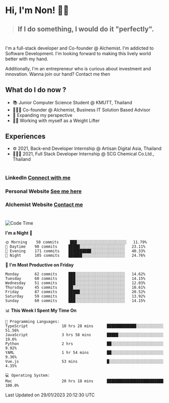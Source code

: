 # Hi, I'm Non! 🖐🏻

> ## If I do something, I would do it "perfectly".

#

I'm a full-stack developer and Co-founder @ Alchemist. I'm addicted to Software Development. I'm looking forward to making this lively world better with my hand.

Additionally, I'm an entrepreneur who is curious about investment and innovation. Wanna join our hand? Contact me then

## What do I do now ?

- 📚 Junior Computer Science Student @ KMUTT, Thailand
- 🧑🏻‍💻 Co-founder @ Alchemist, Business IT Solution Based Advisor
- 🌈 Expanding my perspective
- 🏋🏻 Working with myself as a Weight Lifter

## Experiences

- ⚙️ 2021, Back-end Developer Internship @ Artisan Digital Asia, Thailand
- 🧑🏻‍💻 2021, Full Stack Developer Internship @ SCG Chemical Co.Ltd., Thailand

#

### LinkedIn [Connect with me](https://www.linkedin.com/in/non-nontra/)

### Personal Website [See me here](https://nonnontra.com/)

### Alchemist Website [Contact me](https://alchemist-softwarehouse.co/)

#

<!--START_SECTION:waka-->
![Code Time](http://img.shields.io/badge/Code%20Time-2%2C370%20hrs%207%20mins-blue)

**I'm a Night 🦉** 

```text
🌞 Morning    50 commits     ███░░░░░░░░░░░░░░░░░░░░░░   11.79% 
🌆 Daytime    98 commits     █████░░░░░░░░░░░░░░░░░░░░   23.11% 
🌃 Evening    171 commits    ██████████░░░░░░░░░░░░░░░   40.33% 
🌙 Night      105 commits    ██████░░░░░░░░░░░░░░░░░░░   24.76%

```
📅 **I'm Most Productive on Friday** 

```text
Monday       62 commits     ███░░░░░░░░░░░░░░░░░░░░░░   14.62% 
Tuesday      60 commits     ███░░░░░░░░░░░░░░░░░░░░░░   14.15% 
Wednesday    51 commits     ███░░░░░░░░░░░░░░░░░░░░░░   12.03% 
Thursday     45 commits     ██░░░░░░░░░░░░░░░░░░░░░░░   10.61% 
Friday       87 commits     █████░░░░░░░░░░░░░░░░░░░░   20.52% 
Saturday     59 commits     ███░░░░░░░░░░░░░░░░░░░░░░   13.92% 
Sunday       60 commits     ███░░░░░░░░░░░░░░░░░░░░░░   14.15%

```


📊 **This Week I Spent My Time On** 

```text
💬 Programming Languages: 
TypeScript               10 hrs 28 mins      █████████████░░░░░░░░░░░░   51.56% 
JavaScript               3 hrs 58 mins       █████░░░░░░░░░░░░░░░░░░░░   19.6% 
Python                   2 hrs               ██░░░░░░░░░░░░░░░░░░░░░░░   9.92% 
YAML                     1 hr 54 mins        ██░░░░░░░░░░░░░░░░░░░░░░░   9.36% 
Vue.js                   53 mins             █░░░░░░░░░░░░░░░░░░░░░░░░   4.35%

💻 Operating System: 
Mac                      20 hrs 18 mins      █████████████████████████   100.0%

```


 Last Updated on 29/01/2023 20:12:30 UTC
<!--END_SECTION:waka-->
